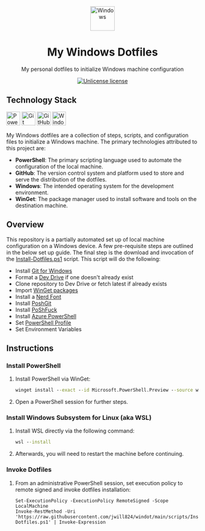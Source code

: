 <div align="center">
    <img src="https://raw.githubusercontent.com/victorfrye/victorfrye/main/images/windows.svg" alt="Windows" height="64" width="64" />
    <h1>My Windows Dotfiles</h1>
    <p>My personal dotfiles to initialize Windows machine configuration</p>
</div>

<div align="center">

[![Unlicense license](https://img.shields.io/badge/License-Unlicense-blue.svg)](/LICENSE)

</div>

## Technology Stack

<p align="left">
    <a href="https://learn.microsoft.com/en-us/powershell/"target="_blank" rel="noreferrer noopener" style="text-decoration: none;">
        <img src="https://raw.githubusercontent.com/victorfrye/victorfrye/main/images/powershell.svg" width="36" height="36" alt="PowerShell" />
    </a>
    <a href="https://git-scm.com/" target="_blank" rel="noreferrer noopener" style="text-decoration: none;">
        <img src="https://raw.githubusercontent.com/victorfrye/victorfrye/main/images/git.svg" width="36" height="36" alt="Git" />
    </a>
    <a href="https://github.com/victorfrye" target="_blank" rel="noreferrer noopener" style="text-decoration: none;">
        <img src="https://raw.githubusercontent.com/victorfrye/victorfrye/main/images/github.svg" width="36" height="36" alt="GitHub" />
    </a>
        <a href="https://www.microsoft.com/en-us/windows/" target="_blank" rel="noreferrer noopener" style="text-decoration: none;">
        <img src="https://raw.githubusercontent.com/victorfrye/victorfrye/main/images/windows.svg" width="36" height="36" alt="Windows" >
    </a>
</p>

My Windows dotfiles are a collection of steps, scripts, and configuration files to initialize a Windows machine. The primary technologies attributed to this project are:

- **PowerShell**: The primary scripting language used to automate the configuration of the local machine.
- **GitHub**: The version control system and platform used to store and serve the distribution of the dotfiles.
- **Windows**: The intended operating system for the development environment.
- **WinGet**: The package manager used to install software and tools on the destination machine.

## Overview

This repository is a partially automated set up of local machine configuration on a Windows device. A few pre-requisite steps are outlined in the below set up guide. The final step is the download and invocation of the [Install-Dotfiles.ps1](./scripts/Install-Dotfiles.ps1) script. This script will do the following:

- Install [Git for Windows](https://git-scm.com/)
- Format a [Dev Drive](https://learn.microsoft.com/en-us/windows/dev-drive/) if one doesn't already exist
- Clone repository to Dev Drive or fetch latest if already exists
- Import [WinGet packages](./files/Packages.json)
- Install a [Nerd Font](./files/Fonts)
- Install [PoshGit](https://github.com/dahlbyk/posh-git)
- Install [PoShFuck](https://github.com/mattparkes/PoShFuck)
- Install [Azure PowerShell](https://learn.microsoft.com/en-us/powershell/azure/install-azps-windows)
- Set [PowerShell Profile](./files/Profile.ps1)
- Set Environment Variables

## Instructions

### Install PowerShell

1. Install PowerShell via WinGet:

    ``` cmd
    winget install --exact --id Microsoft.PowerShell.Preview --source winget
    ```

2. Open a PowerShell session for further steps.

### Install Windows Subsystem for Linux (aka WSL)

1. Install WSL directly via the following command:

    ``` cmd
    wsl --install
    ```

2. Afterwards, you will need to restart the machine before continuing.

### Invoke Dotfiles

1. From an administrative PowerShell session, set execution policy to remote signed and invoke dotfiles installation:

    ``` pwsh
    Set-ExecutionPolicy -ExecutionPolicy RemoteSigned -Scope LocalMachine
    Invoke-RestMethod -Uri 'https://raw.githubusercontent.com/jwill824/windot/main/scripts/Install-Dotfiles.ps1' | Invoke-Expression
    ```
